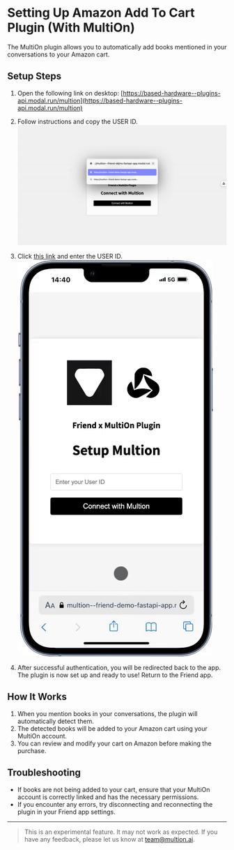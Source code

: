 # Setting Up Amazon Add To Cart Plugin (With MultiOn)

The MultiOn plugin allows you to automatically add books mentioned in your conversations to your Amazon cart.

## Setup Steps

1. Open the following link on desktop:
   [https://based-hardware--plugins-api.modal.run/multion](https://based-hardware--plugins-api.modal.run/multion)

2. Follow instructions and copy the USER ID.
   ![Explanation GIF](assets/desktop-app.gif)

3. Click [this link](https://multion--friend-demo-fastapi-app.modal.run/uid_input) and enter the USER ID.
   ![Explanation GIF](assets/friend-app.gif)

4. After successful authentication, you will be redirected back to the app. The plugin is now set up and ready to use! Return to the Friend app.

## How It Works

1. When you mention books in your conversations, the plugin will automatically detect them.
2. The detected books will be added to your Amazon cart using your MultiOn account.
3. You can review and modify your cart on Amazon before making the purchase.

## Troubleshooting

- If books are not being added to your cart, ensure that your MultiOn account is correctly linked and has the necessary permissions.
- If you encounter any errors, try disconnecting and reconnecting the plugin in your Friend app settings.

---

> This is an experimental feature. It may not work as expected. If you have any feedback, please let us know at team@multion.ai.